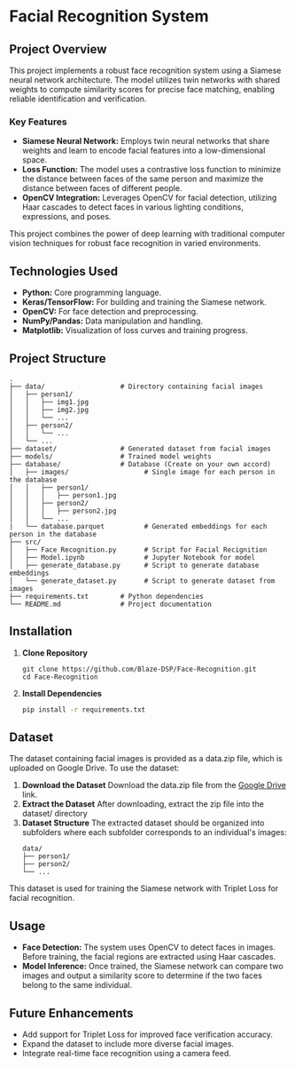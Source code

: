 # Facial Recognition System

## Project Overview
This project implements a robust face recognition system using a Siamese neural network architecture. The model utilizes twin networks with shared weights to compute similarity scores for precise face matching, enabling reliable identification and verification.

### Key Features
* **Siamese Neural Network:** Employs twin neural networks that share weights and learn to encode facial features into a low-dimensional space.
* **Loss Function:** The model uses a contrastive loss function to minimize the distance between faces of the same person and maximize the distance between faces of different people.
* **OpenCV Integration:** Leverages OpenCV for facial detection, utilizing Haar cascades to detect faces in various lighting conditions, expressions, and poses.

This project combines the power of deep learning with traditional computer vision techniques for robust face recognition in varied environments.

## Technologies Used
* **Python:** Core programming language.
* **Keras/TensorFlow:** For building and training the Siamese network.
* **OpenCV:** For face detection and preprocessing.
* **NumPy/Pandas:** Data manipulation and handling.
* **Matplotlib:** Visualization of loss curves and training progress.

## Project Structure
```
.
├── data/                   # Directory containing facial images
│   ├── person1/
│   │   ├── img1.jpg
│   │   ├── img2.jpg
│   │   └── ...
│   ├── person2/
│   │   └── ...
│   └── ...
├── dataset/                # Generated dataset from facial images
├── models/                 # Trained model weights
├── database/               # Database (Create on your own accord)
│   ├── images/                   # Single image for each person in the database
│   │   ├── person1/
│   │   │   ├── person1.jpg
│   │   ├── person2/
│   │   │   ├── person2.jpg
│   │   └── ...
|   └── database.parquet          # Generated embeddings for each person in the database
├── src/
│   ├── Face Recognition.py       # Script for Facial Recignition
│   ├── Model.ipynb               # Jupyter Notebook for model
│   ├── generate_database.py      # Script to generate database embeddings
│   └── generate_dataset.py       # Script to generate dataset from images
├── requirements.txt        # Python dependencies
└── README.md               # Project documentation
```

## Installation
1. **Clone Repository**
   ```
   git clone https://github.com/Blaze-DSP/Face-Recognition.git
   cd Face-Recognition
   ```
2. **Install Dependencies**
   ```bash
   pip install -r requirements.txt
   ```

## Dataset
The dataset containing facial images is provided as a data.zip file, which is uploaded on Google Drive. To use the dataset:

1. **Download the Dataset**
   Download the data.zip file from the [Google Drive](https://drive.google.com/file/d/1Yic3_htK-vEAGc4KkFsoTUxWqFk7WuZG/view?usp=drive_link) link.
2. **Extract the Dataset**
   After downloading, extract the zip file into the dataset/ directory
3. **Dataset Structure**
   The extracted dataset should be organized into subfolders where each subfolder corresponds to an individual's images:
   ```
   data/
   ├── person1/
   ├── person2/
   └── ...
   ```
   
This dataset is used for training the Siamese network with Triplet Loss for facial recognition.

## Usage
* **Face Detection:** The system uses OpenCV to detect faces in images. Before training, the facial regions are extracted using Haar cascades.
* **Model Inference:** Once trained, the Siamese network can compare two images and output a similarity score to determine if the two faces belong to the same individual.

## Future Enhancements
* Add support for Triplet Loss for improved face verification accuracy.
* Expand the dataset to include more diverse facial images.
* Integrate real-time face recognition using a camera feed.
